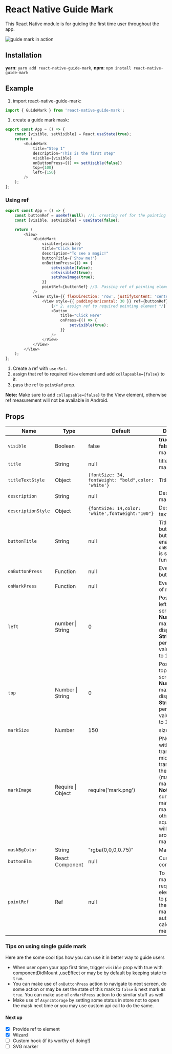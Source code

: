 # React Native Guide Mark

This React Native module is for guiding the first time user throughout the app.

![guide mark in action](https://i.imgur.com/Gwh5mi5.gif)

## Installation

**yarn**: `yarn add react-native-guide-mark`,
**npm**: `npm install react-native-guide-mark`

## Example

1. import react-native-guide-mark:

```javascript
import { GuideMark } from 'react-native-guide-mark';
```

1. create a guide mark mask:

```javascript
export const App = () => {
    const [visible, setVisible] = React.useState(true);
    return (
        <GuideMark
            title="Step 1"
            description="This is the first step"
            visible={visible}
            onButtonPress={() => setVisible(false)}
            top={100}
            left={150}
        />
    );
};
```

### Using ref

```javascript
export const App = () => {
    const buttonRef = useRef(null); //1. creating ref for the pointing element
    const [visible, setvisible] = useState(false);

    return (
        <View>
            <GuideMark
                visible={visible}
                title="Click here"
                description="To see a magic!"
                buttonTitle={'Show me!'}
                onButtonPress={() => {
                    setvisible(false);
                    setvisible2(true);
                    setshowImage(true);
                }}
                pointRef={buttonRef} //3. Passing ref of pointing element to guide mark
            />
            <View style={{ flexDirection: 'row', justifyContent: 'center' }}>
                <View style={{ paddingHorizontal: 30 }} ref={buttonRef} collapsable={false}>
                    {/* 2. assign ref to required pointing element */}
                    <Button
                        title="Click Here"
                        onPress={() => {
                            setvisible(true);
                        }}
                    />
                </View>
            </View>
        </View>
    );
};
```

1. Create a ref with `userRef`.
2. assign that ref to required `View` element and add `collapsable={false}` to it.
3. pass the ref to `pointRef` prop.

**Note:** Make sure to add `collapsable={false}` to the View element, otherwise ref measurement will not be available in Android.

## Props

| Name               | Type              | Default                                             | Description                                                                                                                                                                                              |
| ------------------ | ----------------- | --------------------------------------------------- | -------------------------------------------------------------------------------------------------------------------------------------------------------------------------------------------------------- |
| `visible`          | Boolean           | false                                               | **true**:show \| **false**:hide the mask                                                                                                                                                                 |
| `title`            | String            | null                                                | title of the mask                                                                                                                                                                                        |
| `titleTextStyle`   | Object            | `{fontSize: 34, fontWeight: "bold",color: 'white'}` | Title text style                                                                                                                                                                                         |
| `description`      | String            | null                                                | Description of mask                                                                                                                                                                                      |
| `descriptionStyle` | Object            | `{fontSize: 14,color: 'white',fontWeight:"100"}`    | Description text style                                                                                                                                                                                   |
| `buttonTitle`      | String            | null                                                | Title of the button (Built in button will be enabled only if `onButtonPress` is set with function)                                                                                                       |
| `onButtonPress`    | Function          | null                                                | Event on button press                                                                                                                                                                                    |
| `onMarkPress`      | Function          | null                                                | Event on press of marked spot                                                                                                                                                                            |
| `left`             | number \| String  | 0                                                   | Position from left of the screen, **Number:** 0 to maximum display width, **String:** percentage valuefrom 0% to 100%                                                                                    |
| `top`              | Number \| String  | 0                                                   | Position from top of the screen, **Number:** 0 to maximum display height, **String:** percentage value from 0% to 100%                                                                                   |
| `markSize`         | Number            | 150                                                 | size of mark                                                                                                                                                                                             |
| `markImage`        | Require \| Object | require('mark.png')                                 | PNG image with transparent at middle & semi transparent at the edges (matching to mask color), **Note:** Make sure the image matches with mask, otherwise, square patch will be visible around the mark. |
| `maskBgColor`      | String            | "rgba(0,0,0,0.75)"                                  | Mask color.                                                                                                                                                                                              |
| `buttonElm`        | React Component   | null                                                | Custom button component                                                                                                                                                                                  |
| `pointRef`         | Ref               | null                                                | To pont the mark on required View element, need to pass `ref` of the elemnt, mark will automatically calculates the measurements.                                                                        |

### Tips on using single guide mark

Here are the some cool tips how you can use it in better way to guide users

-   When user open your app first time, trigger `visible` prop with true with componentDidMount ,useEffect or may be by default by keeping state to `true`.
-   You can make use of `onButtonPress` action to navigate to next screen, do some action or may be set the state of this mark to `false` & next mark as `true`. You can make use of `onMarkPress` action to do similar stuff as well
-   Make use of `AsyncStorage` by setting some status in store not to open the mask next time or you may use custom api call to do the same.

#### Next up

-   [x] Provide ref to element
-   [X] Wizard
-   [ ] Custom hook (if its worthy of doing!)
-   [ ] SVG marker
